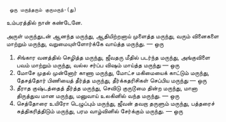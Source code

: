 
     ஒரு மருந்தரும் குருமருந்-(து)
உம்பரத்தில் நான் கண்டேனே.
  

அருள் மருந்துடன் ஆனந்த மருந்து,
ஆதியிற்றனாய் முளைத்த மருந்து,
வரும் வினைகளை மாற்றும் மருந்து,
வறுமையுள்ளோர்க்கே வாய்த்த மருந்து. — ஒரு

1. சிங்கார வனத்தில் செழித்த மருந்து,
ஜீவதரு மீதில் படர்ந்த மருந்து,
அங்குவிளை பவம் மாற்றும் மருந்து,
வல்ல சர்ப்ப விஷம் மாய்த்த மருந்து — ஒரு
2. மோசே முதல் முன்னோர் காணா மருந்து,
மோட்ச மகிமையைக் காட்டும் மருந்து,
தேசத்தோர் பிணியைத் தீர்த்த மருந்து,
தீர்க்கதரிசிகள் செப்பிய மருந்து — ஒரு
3. தீராத குஷ்டத்தைத் தீர்த்த மருந்து,
செவிடு குருடூமை தின்ற மருந்து,
மானா திருத்துவ மான மருந்து,
மனுவாய் உலகினில் வந்த மருந்து. — ஒரு
4. செத்தோரை உயிரோ டெழுப்பும் மருந்து,
ஜீவன் தவறா தருளும் மருந்து,
பத்தரைச் சுத்திகரித்திடும் மருந்து,
பரம வாழ்வினில் சேர்க்கும் மருந்து. — ஒரு


